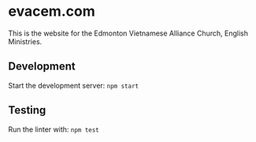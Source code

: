 # evacem.com
This is the website for the Edmonton Vietnamese Alliance Church, English Ministries.

## Development
Start the development server: `npm start`

## Testing
Run the linter with: `npm test`
